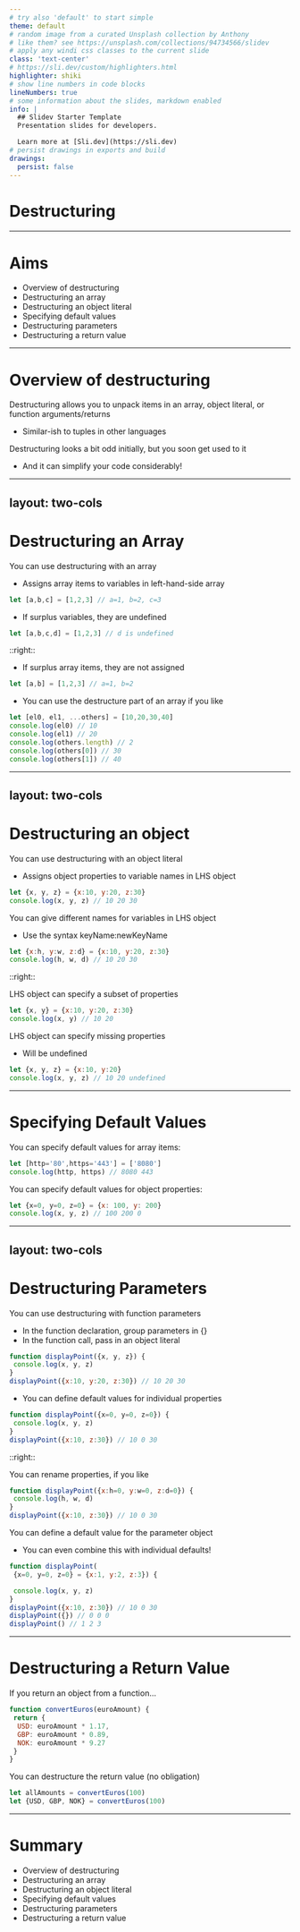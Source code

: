 ```yaml
---
# try also 'default' to start simple
theme: default
# random image from a curated Unsplash collection by Anthony
# like them? see https://unsplash.com/collections/94734566/slidev
# apply any windi css classes to the current slide
class: 'text-center'
# https://sli.dev/custom/highlighters.html
highlighter: shiki
# show line numbers in code blocks
lineNumbers: true
# some information about the slides, markdown enabled
info: |
  ## Slidev Starter Template
  Presentation slides for developers.

  Learn more at [Sli.dev](https://sli.dev)
# persist drawings in exports and build
drawings:
  persist: false
---
```


# Destructuring

---

# Aims

- Overview of destructuring
- Destructuring an array
- Destructuring an object literal
- Specifying default values
- Destructuring parameters
- Destructuring a return value 

---

# Overview of destructuring

<p></p>

Destructuring allows you to unpack items in an array, object literal, or function arguments/returns
- Similar-ish to tuples in other languages

Destructuring looks a bit odd initially, but you soon get used to it
- And it can simplify your code considerably! 

---
layout: two-cols
---

# Destructuring an Array

<v-click>

You can use destructuring with an array
- Assigns array items to variables in left-hand-side array

```js
let [a,b,c] = [1,2,3] // a=1, b=2, c=3 
```
</v-click>

<v-click>

- If surplus variables, they are undefined
```js
let [a,b,c,d] = [1,2,3] // d is undefined 
```
</v-click>

::right::

<v-click>

- If surplus array items, they are not assigned 
```js
let [a,b] = [1,2,3] // a=1, b=2
```
</v-click>

<v-click>

- You can use the destructure part of an array if you like 
```js
let [el0, el1, ...others] = [10,20,30,40]
console.log(el0) // 10
console.log(el1) // 20
console.log(others.length) // 2
console.log(others[0]) // 30
console.log(others[1]) // 40 
```
</v-click>

---
layout: two-cols
---

# Destructuring an object


You can use destructuring with an object literal
- Assigns object properties to variable names in LHS object

```js
let {x, y, z} = {x:10, y:20, z:30}
console.log(x, y, z) // 10 20 30 
```


<v-click>

You can give different names for variables in LHS object
- Use the syntax keyName:newKeyName

```js
let {x:h, y:w, z:d} = {x:10, y:20, z:30}
console.log(h, w, d) // 10 20 30
```

</v-click>

::right::

<v-click>

LHS object can specify a subset of properties

```js
let {x, y} = {x:10, y:20, z:30}
console.log(x, y) // 10 20 
```

</v-click>

<v-click>

LHS object can specify missing properties
- Will be undefined


```js
let {x, y, z} = {x:10, y:20}
console.log(x, y, z) // 10 20 undefined 
```

</v-click>

---

# Specifying Default Values

<v-click>

You can specify default values for array items:

```js
let [http='80',https='443'] = ['8080']
console.log(http, https) // 8080 443 
```

</v-click>

<v-click>

You can specify default values for object properties: 

```js
let {x=0, y=0, z=0} = {x: 100, y: 200}
console.log(x, y, z) // 100 200 0 
```

</v-click>

---
layout: two-cols
---

# Destructuring Parameters
<p></p>
<v-click>

You can use destructuring with function parameters
- In the function declaration, group parameters in {}
- In the function call, pass in an object literal

```js
function displayPoint({x, y, z}) {
 console.log(x, y, z)
}
displayPoint({x:10, y:20, z:30}) // 10 20 30
```
</v-click>

<v-click>

- You can define default values for individual properties
```js
function displayPoint({x=0, y=0, z=0}) {
 console.log(x, y, z)
}
displayPoint({x:10, z:30}) // 10 0 30 
```

</v-click>

::right::

<v-click>

You can rename properties, if you like 

```js
function displayPoint({x:h=0, y:w=0, z:d=0}) {
 console.log(h, w, d)
}
displayPoint({x:10, z:30}) // 10 0 30
```
</v-click>

<v-click>

You can define a default value for the parameter object
- You can even combine this with individual defaults!

```js
function displayPoint(
 {x=0, y=0, z=0} = {x:1, y:2, z:3}) {

 console.log(x, y, z)
}
displayPoint({x:10, z:30}) // 10 0 30
displayPoint({}) // 0 0 0
displayPoint() // 1 2 3 
```

</v-click>

---

# Destructuring a Return Value

<v-click>

If you return an object from a function…

```js
function convertEuros(euroAmount) {
 return {
  USD: euroAmount * 1.17,
  GBP: euroAmount * 0.89,
  NOK: euroAmount * 9.27
 }
}
```

</v-click>

<v-click>

You can destructure the return value (no obligation)

```js
let allAmounts = convertEuros(100)
let {USD, GBP, NOK} = convertEuros(100) 
```

</v-click>

---

# Summary

- Overview of destructuring
- Destructuring an array
- Destructuring an object literal
- Specifying default values
- Destructuring parameters
- Destructuring a return value 